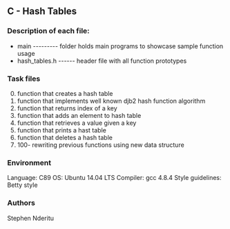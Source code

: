 ## C - Hash Tables
### Description of each file:
* main --------- folder holds main programs to showcase sample function usage
* hash_tables.h ------ header file with all function prototypes

### Task files
0. function that creates a hash table
1. function that implements well known djb2 hash function algorithm
2. function that returns index of a key
3. function that adds an element to hash table
4. function that retrieves a value given a key
5. function that prints a hast table
6. function that deletes a hash table
7. 100- rewriting previous functions using new data structure

### Environment
Language: C89
OS: Ubuntu 14.04 LTS
Compiler: gcc 4.8.4
Style guidelines: Betty style

### Authors
Stephen Nderitu
